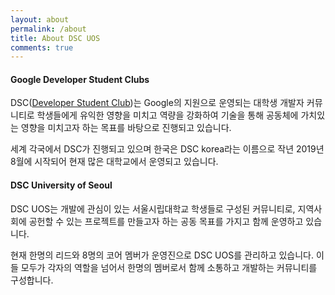 ```yaml
---
layout: about
permalink: /about
title: About DSC UOS
comments: true
---
```


#### Google Developer Student Clubs

DSC([Developer Student Club](https://developers.google.com/community/dsc))는 Google의 지원으로 운영되는 대학생 개발자 커뮤니티로 학생들에게 유익한 영향을 미치고 역량을 강화하여 기술을 통해 공동체에 가치있는 영향을 미치고자 하는 목표를 바탕으로 진행되고 있습니다.

세계 각국에서 DSC가 진행되고 있으며 한국은 DSC korea라는 이름으로 작년 2019년 8월에 시작되어 현재 많은 대학교에서 운영되고 있습니다.

#### DSC University of Seoul

DSC UOS는 개발에 관심이 있는 서울시립대학교 학생들로 구성된 커뮤니티로, 지역사회에 공헌할 수 있는 프로젝트를 만들고자 하는 공동 목표를 가지고 함께 운영하고 있습니다.

현재 한명의 리드와 8명의 코어 멤버가 운영진으로 DSC UOS를 관리하고 있습니다.
이들 모두가 각자의 역할을 넘어서 한명의 멤버로서 함께 소통하고 개발하는 커뮤니티를 구성합니다.
